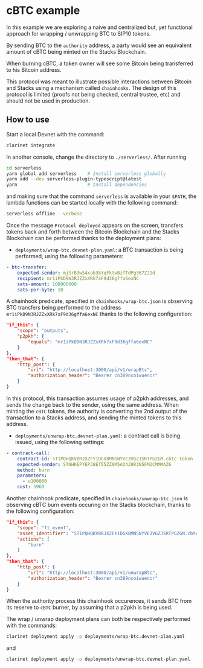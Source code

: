 # cBTC example

In this example we are exploring a naive and centralized but, yet functional approach for wrapping / unwrapping BTC to SIP10 tokens.

By sending BTC to the `authority` address, a party would see an equivalent amount of cBTC being minted on the Stacks Blockchain.

When burning cBTC, a token owner will see some Bitcoin being transferred to his Bitcoin address.

This protocol was meant to illustrate possible interactions between Bitcoin and Stacks using a mechanism called `chainhooks`. The design of this protocol is limited (proofs not being checked, central trustee, etc) and should not be used in production. 

## How to use

Start a local Devnet with the command:

```bash
clarinet integrate
```

In another console, change the directory to `./serverless/`. After running

```bash
cd serverless
yarn global add serverless    # Install serverless globally
yarn add --dev serverless-plugin-typescript@latest
yarn                          # Install dependencies
```

and making sure that the command `serverless` is available in your `$PATH`, the lambda functions can be started locally with the following command:

```bash
serverless offline --verbose
```

Once the message `Protocol deployed` appears on the screen, transfers tokens back and forth between the Bitcoin Blockchain and the Stacks Blockchain can be performed
thanks to the deployment plans:

- `deployments/wrap-btc.devnet-plan.yaml`: a BTC transaction is being performed, using the following parameters:

```yaml
- btc-transfer:
    expected-sender: mjSrB3wS4xab3kYqFktwBzfTdPg367ZJ2d
    recipient: mr1iPkD9N3RJZZxXRk7xF9d36gffa6exNC
    sats-amount: 100000000
    sats-per-byte: 10
```

A chainhook predicate, specified in `chainhooks/wrap-btc.json` is observing BTC transfers being performed to the address `mr1iPkD9N3RJZZxXRk7xF9d36gffa6exNC` thanks to the following configuration:

```json
"if_this": {
    "scope": "outputs",
    "p2pkh": {
        "equals": "mr1iPkD9N3RJZZxXRk7xF9d36gffa6exNC"
    }
},
"then_that": {
    "http_post": {
        "url": "http://localhost:3000/api/v1/wrapBtc",
        "authorization_header": "Bearer cn389ncoiwuencr"
    }
}
```

In this protocol, this transaction assumes usage of p2pkh addresses, and sends the change back to the sender, using the same address. When minting the `cBTC` tokens, the authority is converting 
the 2nd output of the transaction to a Stacks address, and sending the minted tokens to this address.  

- `deployments/unwrap-btc.devnet-plan.yaml`: a contract call is being issued, using the following settings:

```yaml
- contract-call:
    contract-id: ST1PQHQKV0RJXZFY1DGX8MNSNYVE3VGZJSRTPGZGM.cbtc-token
    expected-sender: STNHKEPYEPJ8ET55ZZ0M5A34J0R3N5FM2CMMMAZ6
    method: burn
    parameters:
      - u100000
    cost: 5960
```

Another chainhook predicate, specified in `chainhooks/unwrap-btc.json` is observing cBTC burn events occuring on the Stacks blockchain, thanks to the following configuration:

```json
"if_this": {
    "scope": "ft_event",
    "asset_identifier": "ST1PQHQKV0RJXZFY1DGX8MNSNYVE3VGZJSRTPGZGM.cbtc-token::cbtc",
    "actions": [
        "burn"
    ]
},
"then_that": {
    "http_post": {
        "url": "http://localhost:3000/api/v1/unwrapBtc",
        "authorization_header": "Bearer cn389ncoiwuencr"
    }
}
```

When the authority process this chainhook occurences, it sends BTC from its reserve to `cBTC` burner, by assuming that a p2pkh is being used.

The wrap / unwrap deployment plans can both be respectively performed with the commands:

```bash
clarinet deployment apply -p deployments/wrap-btc.devnet-plan.yaml
```

and

```bash
clarinet deployment apply -p deployments/unwrap-btc.devnet-plan.yaml
```
